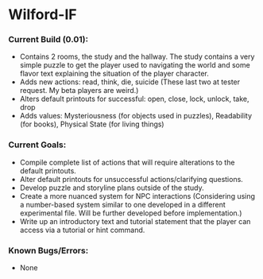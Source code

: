 # Wilford-IF

### Current Build (0.01): 
- Contains 2 rooms, the study and the hallway. The study contains a very simple puzzle to get the player used to navigating the world and some flavor text explaining the situation of the player character. 
- Adds new actions: read, think, die, suicide (These last two at tester request. My beta players are weird.)
- Alters default printouts for successful: open, close, lock, unlock, take, drop
- Adds values: Mysteriousness (for objects used in puzzles), Readability (for books), Physical State (for living things)

### Current Goals:
- Compile complete list of actions that will require alterations to the default printouts.
- Alter default printouts for unsuccessful actions/clarifying questions.
- Develop puzzle and storyline plans outside of the study.
- Create a more nuanced system for NPC interactions (Considering using a number-based system similar to one developed in a different experimental file. Will be further developed before implementation.)
- Write up an introductory text and tutorial statement that the player can access via a tutorial or hint command.

### Known Bugs/Errors:
- None

